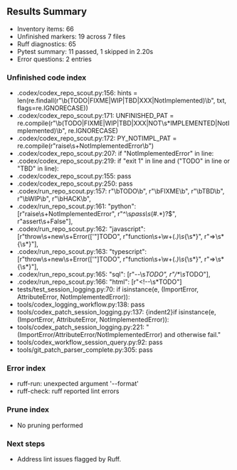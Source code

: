 ## Results Summary
* Inventory items: 66
* Unfinished markers: 19 across 7 files
* Ruff diagnostics: 65
* Pytest summary: 11 passed, 1 skipped in 2.20s
* Error questions: 2 entries

### Unfinished code index
- .codex/codex_repo_scout.py:156: hints = len(re.findall(r"\b(TODO|FIXME|WIP|TBD|XXX|NotImplemented)\b", txt, flags=re.IGNORECASE))
- .codex/codex_repo_scout.py:171: UNFINISHED_PAT = re.compile(r"\b(TODO|FIXME|WIP|TBD|XXX|NOT\s*IMPLEMENTED|NotImplemented)\b", re.IGNORECASE)
- .codex/codex_repo_scout.py:172: PY_NOTIMPL_PAT = re.compile(r"raise\s+NotImplementedError\b")
- .codex/codex_repo_scout.py:207: if "NotImplementedError" in line:
- .codex/codex_repo_scout.py:219: if "exit 1" in line and ("TODO" in line or "TBD" in line):
- .codex/codex_repo_scout.py:155: pass
- .codex/codex_repo_scout.py:250: pass
- .codex/run_repo_scout.py:157: r"\bTODO\b", r"\bFIXME\b", r"\bTBD\b", r"\bWIP\b", r"\bHACK\b",
- .codex/run_repo_scout.py:161: "python": [r"raise\s+NotImplementedError", r"^\s*pass\s*(#.*)?$", r"assert\s+False"],
- .codex/run_repo_scout.py:162: "javascript": [r"throw\s+new\s+Error\(['\"]TODO", r"function\s+\w+\(.*\)\s*{\s*}", r"=>\s*{\s*}"],
- .codex/run_repo_scout.py:163: "typescript": [r"throw\s+new\s+Error\(['\"]TODO", r"function\s+\w+\(.*\)\s*{\s*}", r"=>\s*{\s*}"],
- .codex/run_repo_scout.py:165: "sql": [r"--\s*TODO", r"/\*\s*TODO"],
- .codex/run_repo_scout.py:166: "html": [r"<!--\s*TODO"]
- tests/test_session_logging.py:70: if isinstance(e, (ImportError, AttributeError, NotImplementedError)):
- tools/codex_logging_workflow.py:138: pass
- tools/codex_patch_session_logging.py:137: {indent2}if isinstance(e, (ImportError, AttributeError, NotImplementedError)):
- tools/codex_patch_session_logging.py:221: "(ImportError/AttributeError/NotImplementedError) and otherwise fail."
- tools/codex_workflow_session_query.py:92: pass
- tools/git_patch_parser_complete.py:305: pass

### Error index
- ruff-run: unexpected argument '--format'
- ruff-check: ruff reported lint errors

### Prune index
- No pruning performed

### Next steps
- Address lint issues flagged by Ruff.
